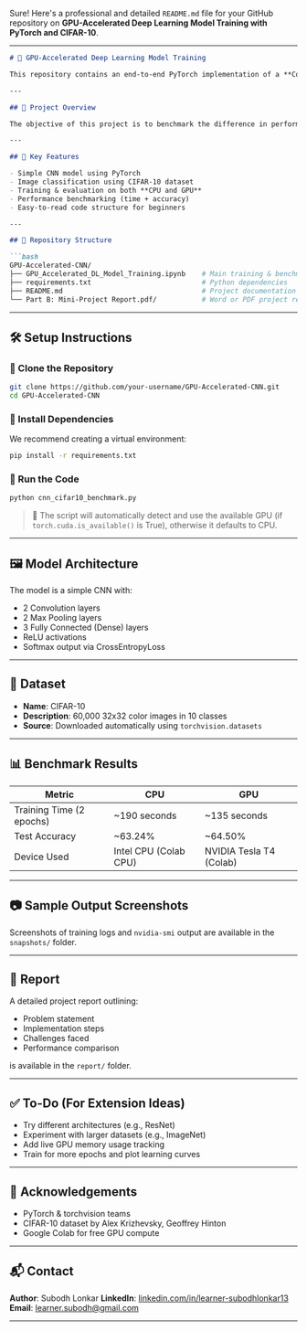 Sure! Here's a professional and detailed `README.md` file for your GitHub repository on **GPU-Accelerated Deep Learning Model Training with PyTorch and CIFAR-10**.

---

````markdown
# 🚀 GPU-Accelerated Deep Learning Model Training

This repository contains an end-to-end PyTorch implementation of a **Convolutional Neural Network (CNN)** trained on the **CIFAR-10 dataset**, comparing training performance between **CPU and GPU environments**.

---

## 📌 Project Overview

The objective of this project is to benchmark the difference in performance (training time and accuracy) when training a deep learning model on **CPU** versus **GPU**. The CNN model is trained for **image classification** on CIFAR-10.

---

## 🧠 Key Features

- Simple CNN model using PyTorch
- Image classification using CIFAR-10 dataset
- Training & evaluation on both **CPU and GPU**
- Performance benchmarking (time + accuracy)
- Easy-to-read code structure for beginners

---

## 📁 Repository Structure

```bash
GPU-Accelerated-CNN/
├── GPU_Accelerated_DL_Model_Training.ipynb    # Main training & benchmarking script
├── requirements.txt                           # Python dependencies
├── README.md                                  # Project documentation
└── Part B: Mini-Project Report.pdf/           # Word or PDF project report
````

---

## 🛠️ Setup Instructions

### 🔹 Clone the Repository

```bash
git clone https://github.com/your-username/GPU-Accelerated-CNN.git
cd GPU-Accelerated-CNN
```

### 🔹 Install Dependencies

We recommend creating a virtual environment:

```bash
pip install -r requirements.txt
```

### 🔹 Run the Code

```bash
python cnn_cifar10_benchmark.py
```

> 📌 The script will automatically detect and use the available GPU (if `torch.cuda.is_available()` is True), otherwise it defaults to CPU.

---

## 🖼️ Model Architecture

The model is a simple CNN with:

* 2 Convolution layers
* 2 Max Pooling layers
* 3 Fully Connected (Dense) layers
* ReLU activations
* Softmax output via CrossEntropyLoss

---

## 🧪 Dataset

* **Name**: CIFAR-10
* **Description**: 60,000 32x32 color images in 10 classes
* **Source**: Downloaded automatically using `torchvision.datasets`

---

## 📊 Benchmark Results

| Metric                   | CPU                   | GPU                     |
| ------------------------ | --------------------- | ----------------------- |
| Training Time (2 epochs) | \~190 seconds         | \~135 seconds           |
| Test Accuracy            | \~63.24%              | \~64.50%                |
| Device Used              | Intel CPU (Colab CPU) | NVIDIA Tesla T4 (Colab) |

---

## 📷 Sample Output Screenshots

Screenshots of training logs and `nvidia-smi` output are available in the `snapshots/` folder.

---

## 📄 Report

A detailed project report outlining:

* Problem statement
* Implementation steps
* Challenges faced
* Performance comparison

is available in the `report/` folder.

---

## ✅ To-Do (For Extension Ideas)

* Try different architectures (e.g., ResNet)
* Experiment with larger datasets (e.g., ImageNet)
* Add live GPU memory usage tracking
* Train for more epochs and plot learning curves

---

## 🤝 Acknowledgements

* PyTorch & torchvision teams
* CIFAR-10 dataset by Alex Krizhevsky, Geoffrey Hinton
* Google Colab for free GPU compute

---

## 📬 Contact

**Author**: Subodh Lonkar
**LinkedIn**: [linkedin.com/in/learner-subodhlonkar13](https://www.linkedin.com/in/learner-subodhlonkar13)
**Email**: [learner.subodh@gmail.com](mailto:your.email@example.com)

---
